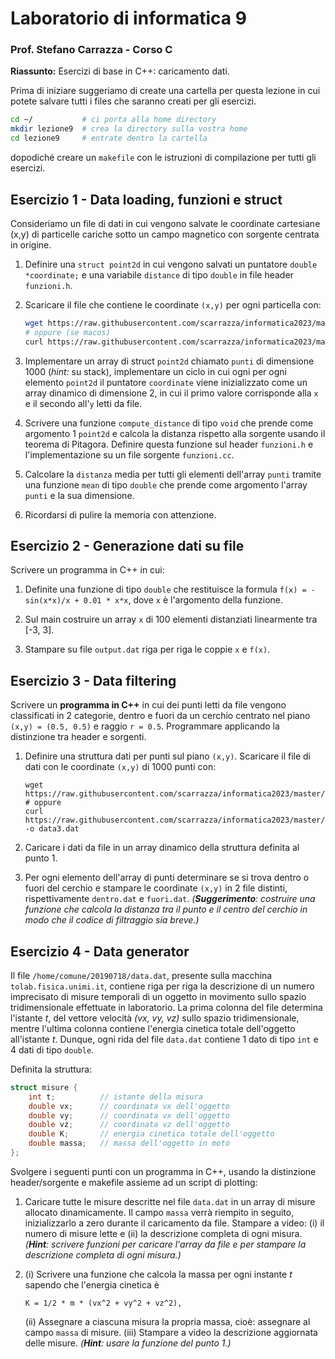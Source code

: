 # Laboratorio di informatica 9
### Prof. Stefano Carrazza - Corso C

**Riassunto:** Esercizi di base in C++: caricamento dati.

Prima di iniziare suggeriamo di create una cartella per questa lezione in cui potete salvare tutti i files che saranno creati per gli esercizi.
```bash
cd ~/           # ci porta alla home directory
mkdir lezione9  # crea la directory sulla vostra home
cd lezione9     # entrate dentro la cartella
```
dopodiché creare un `makefile` con le istruzioni di compilazione per tutti gli esercizi.

## Esercizio 1 - Data loading, funzioni e struct

Consideriamo un file di dati in cui vengono salvate le coordinate cartesiane (x,y) di particelle cariche sotto un campo magnetico con sorgente centrata in origine.

1. Definire una `struct point2d` in cui vengono salvati un puntatore `double *coordinate;` e una variabile `distance` di tipo `double` in file header `funzioni.h`.

2. Scaricare il file che contiene le coordinate `(x,y)` per ogni particella con:
    ```bash
    wget https://raw.githubusercontent.com/scarrazza/informatica2023/master/Lezione_9/data1.dat
    # oppure (se macos)
    curl https://raw.githubusercontent.com/scarrazza/informatica2023/master/Lezione_9/data1.dat -o data1.dat
    ```

3. Implementare un array di struct `point2d` chiamato `punti` di dimensione 1000 (*hint:* su stack), implementare un ciclo in cui ogni per ogni elemento `point2d` il puntatore `coordinate` viene inizializzato come un array dinamico di dimensione 2, in cui il primo valore corrisponde alla `x` e il secondo all'`y` letti da file.

4. Scrivere una funzione `compute_distance` di tipo `void` che prende come argomento 1 `point2d` e calcola la distanza rispetto alla sorgente usando il teorema di Pitagora. Definire questa funzione sul header `funzioni.h` e l'implementazione su un file sorgente `funzioni.cc`.

5. Calcolare la `distanza` media per tutti gli elementi dell'array `punti` tramite una funzione `mean` di tipo `double` che prende come argomento l'array `punti` e la sua dimensione.

6. Ricordarsi di pulire la memoria con attenzione.

## Esercizio 2 - Generazione dati su file

Scrivere un programma in C++ in cui:

1. Definite una funzione di tipo `double` che restituisce la formula `f(x) = -sin(x*x)/x + 0.01 * x*x`, dove `x` è l'argomento della funzione.

2. Sul main costruire un array `x` di 100 elementi distanziati linearmente tra [-3, 3].

3. Stampare su file `output.dat` riga per riga le coppie `x` e `f(x)`.


## Esercizio 3 - Data filtering

Scrivere un **programma in C++** in cui dei punti letti da file vengono classificati in 2 categorie, dentro e fuori da un cerchio centrato nel piano `(x,y) = (0.5, 0.5)` e raggio `r = 0.5`. Programmare applicando la distinzione tra header e sorgenti.

1. Definire una struttura dati per punti sul piano `(x,y)`. Scaricare il file di dati con le coordinate `(x,y)` di 1000 punti con:
    ```
    wget https://raw.githubusercontent.com/scarrazza/informatica2023/master/Lezione_9/data3.dat
    # oppure
    curl https://raw.githubusercontent.com/scarrazza/informatica2023/master/Lezione_9/data3.dat -o data3.dat
    ```

2. Caricare i dati da file in un array dinamico della struttura definita al punto 1.

3. Per ogni elemento dell'array di punti determinare se si trova dentro o fuori del cerchio e stampare le coordinate `(x,y)` in 2 file distinti, rispettivamente `dentro.dat` e `fuori.dat`. *(**Suggerimento**: costruire una funzione che calcola la distanza tra il punto e il centro del cerchio in modo che il codice di filtraggio sia breve.)*

## Esercizio 4 - Data generator

Il file `/home/comune/20190718/data.dat`, presente sulla macchina `tolab.fisica.unimi.it`, contiene riga per riga la descrizione di un numero imprecisato di misure temporali di un oggetto in movimento sullo spazio tridimensionale effettuate in laboratorio. La prima colonna del file determina l'istante *t*, del vettore velocità *(vx, vy, vz)* sullo spazio tridimensionale, mentre l'ultima colonna contiene l'energia cinetica totale dell'oggetto all'istante *t*. Dunque, ogni rida del file `data.dat` contiene 1 dato di tipo `int` e 4 dati di tipo `double`.

Definita la struttura:
```c++
struct misure {
    int t;          // istante della misura
    double vx;      // coordinata vx dell'oggetto
    double vy;      // coordinata vx dell'oggetto
    double vz;      // coordinata vz dell'oggetto
    double K;       // energia cinetica totale dell'oggetto
    double massa;   // massa dell'oggetto in moto
};
```

Svolgere i seguenti punti con un programma in C++, usando la distinzione header/sorgente e makefile assieme ad un script di plotting:

1. Caricare tutte le misure descritte nel file `data.dat` in un array di misure allocato dinamicamente. Il
campo `massa` verrà riempito in seguito, inizializzarlo a zero durante il caricamento da file. Stampare
a video: (i) il numero di misure lette e (ii) la descrizione completa di ogni misura. *(**Hint**: scrivere funzioni per caricare l'array da file e per stampare la descrizione completa di ogni misura.)*

2. (i) Scrivere una funzione che calcola la massa per ogni instante *t* sapendo che l'energia cinetica è
    ```
    K = 1/2 * m * (vx^2 + vy^2 + vz^2),
    ```
    (ii) Assegnare a ciascuna misura la propria massa, cioè: assegnare al campo `massa` di misure.
    (iii) Stampare a video la descrizione aggiornata delle misure. *(**Hint**: usare la funzione del punto 1.)*
